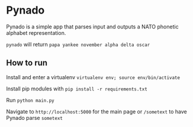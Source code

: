 # Pynado 

Pynado is a simple app that parses input and outputs a NATO phonetic alphabet representation.


`pynado` will return `papa yankee november alpha delta oscar`


## How to run

Install and enter a virtualenv `virtualenv env; source env/bin/activate`

Install pip modules with `pip install -r requirements.txt`

Run `python main.py`

Navigate to `http://localhost:5000` for the main page or `/sometext` to have Pynado parse `sometext`